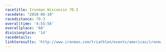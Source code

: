 ```yaml
---
racetitle: Ironman Wisconsin 70.3
racedate: "2018-06-10"
racedistance: 70.3
overalltime: '4:55:56'
overallplace: '68'
divisionplace: '14'
racedetails:
linktoresults: 'http://www.ironman.com/triathlon/events/americas/ironman-70.3/wisconsin/results.aspx?y=2018&rd=20180610&race=wisconsin70.3&bidid=216&detail=1#axzz5IG0jv983'
---
```

